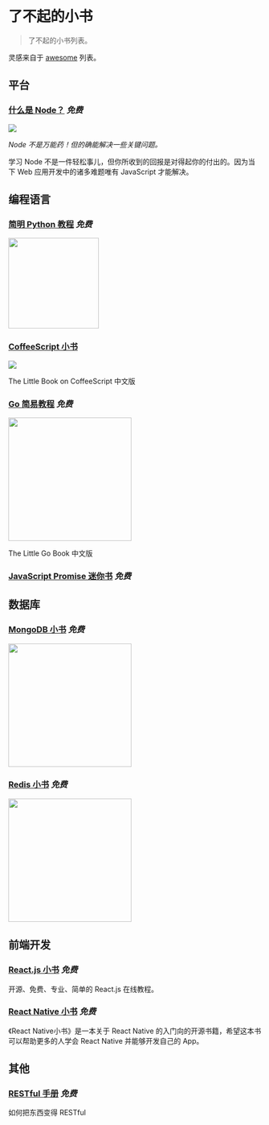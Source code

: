 # 了不起的小书

> 了不起的小书列表。

灵感来自于 [awesome](https://github.com/sindresorhus/awesome) 列表。

## 平台

### [什么是 Node？](http://jayli.github.io/whatisnode/)  *免费*
![](http://akamaicovers.oreilly.com/images/0636920021506/cat.gif)

*Node 不是万能药！但的确能解决一些关键问题。*

学习 Node 不是一件轻松事儿，但你所收到的回报是对得起你的付出的。因为当下 Web 应用开发中的诸多难题唯有 JavaScript 才能解决。

## 编程语言

### [简明 Python 教程](https://wizardforcel.gitbooks.io/a-byte-of-python/content/index.html) *免费*
<img src="https://img3.doubanio.com/lpic/s4612135.jpg" width="180">

### [ CoffeeScript 小书](https://read.douban.com/ebook/198648/)
![](https://img1.doubanio.com/view/ark_article_cover/retina/public/198648.jpg?v=1395393782.0)

The Little Book on CoffeeScript 中文版

### [Go 简易教程](https://github.com/songleo/the-little-go-book_ZH_CN) *免费*
<img src="http://openmymind.net/assets/go/title.png" width="245">

The Little Go Book 中文版

### [JavaScript Promise 迷你书](https://github.com/liubin/promises-book/) *免费*


## 数据库

### [MongoDB 小书](https://github.com/ilivebox/the-little-mongodb-book/tree/master/zh-cn) *免费*
<img src="http://openmymind.net/mongodb_cover.png" width="245">

### [Redis 小书](https://github.com/ilivebox/the-little-redis-book/tree/master/zh-cn) *免费*
<img src="http://openmymind.net/redis_cover.png" width="245">

## 前端开发

### [React.js 小书](https://github.com/huzidaha/react-naive-book) *免费*

开源、免费、专业、简单的 React.js 在线教程。

### [React Native 小书](https://github.com/Elvenisboy/RNBook) *免费*

《React Native小书》是一本关于 React Native 的入门向的开源书籍，希望这本书可以帮助更多的人学会 React Native 并能够开发自己的 App。

## 其他

### [RESTful 手册](http://sofish.github.io/restcookbook/) *免费*

如何把东西变得 RESTful
